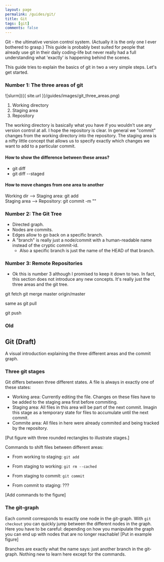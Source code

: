 ```yaml
---
layout: page
permalink: /guides/git/
title: Git
tags: [git]
comments: false
---
```


Git - the ultimative version control system.
(Actually it is the only one I ever bothered to grasp.)
This guide is probably best suited for people that already use git in their daily coding-life
but never really had a full understanding what 'exactly' is happening behind the scenes.

This guide tries to explain the basics of git in two a very simple steps.
Let's get started.

### Number 1: The three areas of git

![slurm]({{ site.url }}/guides/images/git_three_areas.png)


1. Working directory
2. Staging area
3. Repository

The working directory is basically what you have if you wouldn't use any version control at all.
I hope the repository is clear. In general we "commit" changes from the working directory into the repository.
The staging area is a nifty little concept that allows us to specify exactly which changes we want to add to a particular commit.

#### How to show the difference between these areas?
- git diff  
- git diff --staged

#### How to move changes from one area to another
Working dir --> Staging area: git add <file>  
Staging area --> Repository:  git commit -m "<commit message>"

### Number 2: The Git Tree
- Directed graph.
- Nodes are commits.
- Edges allow to go back on a specific branch.
- A "branch" is really just a node/commit with a human-readable name instead of the cryptic commit-id.
  - Also a specific branch is just the name of the HEAD of that branch.

### Number 3: Remote Repositories
- Ok this is number 3 although I promised to keep it down to two. In fact, this section does not introduce any new concepts.
It's really just the three areas and the git tree.

git fetch
git merge master origin/master

same as
git pull

git push 


### Old
## Git (Draft)

A visual introduction explaining the three different areas and the commit graph.

### Three git stages

Git differs between three different states. A file is always in exactly one of these states:
- Working area: Currently editing the file. Changes on these files have to be added to the staging area first before commiting.
- Staging area: All files in this area will be part of the next commit. Imagin this stage as a temporary state for files to accumulate until the next commit.
- Commite area: All files in here were already commited and being tracked by the repository.

[Put figure with three rounded rectangles to illustrate stages.]

Commands to shift files between different areas:
- From working to staging: `git add`  
- From staging to working: `git rm --cached`

- From staging to commit: `git commit`  
- From commit to staging: ???

[Add commands to the figure]

### The git-graph
Each commit corresponds to exactly one node in the git-graph.
With `git checkout` you can quickly jump between the different nodes in the graph.
Here you have to be careful: depending on how you manipulate the graph you can end up with nodes that are no longer reachable!
[Put in example figure]

Branches are exactly what the name says: just another branch in the git-graph. Nothing new to learn here except for the commands.